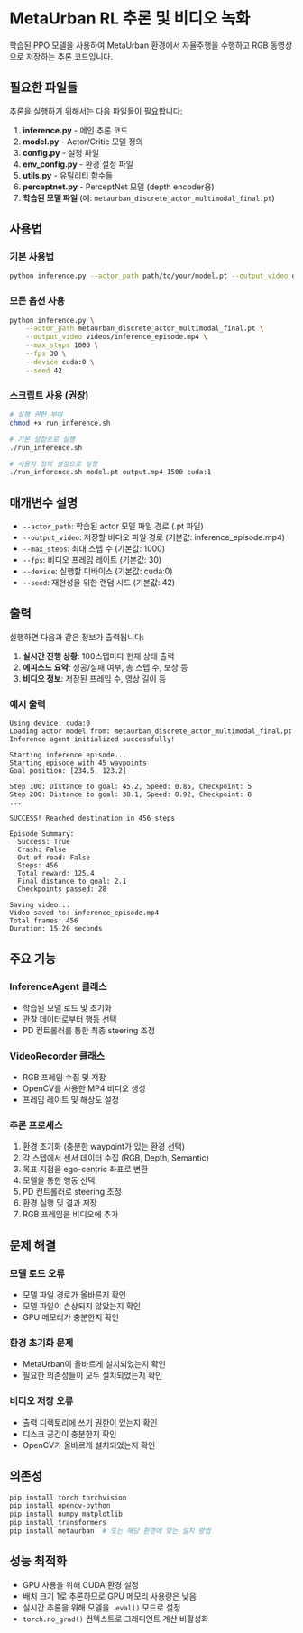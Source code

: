 # MetaUrban RL 추론 및 비디오 녹화

학습된 PPO 모델을 사용하여 MetaUrban 환경에서 자율주행을 수행하고 RGB 동영상으로 저장하는 추론 코드입니다.

## 필요한 파일들

추론을 실행하기 위해서는 다음 파일들이 필요합니다:

1. **inference.py** - 메인 추론 코드
2. **model.py** - Actor/Critic 모델 정의
3. **config.py** - 설정 파일
4. **env_config.py** - 환경 설정 파일
5. **utils.py** - 유틸리티 함수들
6. **perceptnet.py** - PerceptNet 모델 (depth encoder용)
7. **학습된 모델 파일** (예: `metaurban_discrete_actor_multimodal_final.pt`)

## 사용법

### 기본 사용법

```bash
python inference.py --actor_path path/to/your/model.pt --output_video output.mp4
```

### 모든 옵션 사용

```bash
python inference.py \
    --actor_path metaurban_discrete_actor_multimodal_final.pt \
    --output_video videos/inference_episode.mp4 \
    --max_steps 1000 \
    --fps 30 \
    --device cuda:0 \
    --seed 42
```

### 스크립트 사용 (권장)

```bash
# 실행 권한 부여
chmod +x run_inference.sh

# 기본 설정으로 실행
./run_inference.sh

# 사용자 정의 설정으로 실행
./run_inference.sh model.pt output.mp4 1500 cuda:1
```

## 매개변수 설명

- `--actor_path`: 학습된 actor 모델 파일 경로 (.pt 파일)
- `--output_video`: 저장할 비디오 파일 경로 (기본값: inference_episode.mp4)
- `--max_steps`: 최대 스텝 수 (기본값: 1000)
- `--fps`: 비디오 프레임 레이트 (기본값: 30)
- `--device`: 실행할 디바이스 (기본값: cuda:0)
- `--seed`: 재현성을 위한 랜덤 시드 (기본값: 42)

## 출력

실행하면 다음과 같은 정보가 출력됩니다:

1. **실시간 진행 상황**: 100스텝마다 현재 상태 출력
2. **에피소드 요약**: 성공/실패 여부, 총 스텝 수, 보상 등
3. **비디오 정보**: 저장된 프레임 수, 영상 길이 등

### 예시 출력

```
Using device: cuda:0
Loading actor model from: metaurban_discrete_actor_multimodal_final.pt
Inference agent initialized successfully!

Starting inference episode...
Starting episode with 45 waypoints
Goal position: [234.5, 123.2]

Step 100: Distance to goal: 45.2, Speed: 0.85, Checkpoint: 5
Step 200: Distance to goal: 38.1, Speed: 0.92, Checkpoint: 8
...

SUCCESS! Reached destination in 456 steps

Episode Summary:
  Success: True
  Crash: False
  Out of road: False
  Steps: 456
  Total reward: 125.4
  Final distance to goal: 2.1
  Checkpoints passed: 28

Saving video...
Video saved to: inference_episode.mp4
Total frames: 456
Duration: 15.20 seconds
```

## 주요 기능

### InferenceAgent 클래스
- 학습된 모델 로드 및 초기화
- 관찰 데이터로부터 행동 선택
- PD 컨트롤러를 통한 최종 steering 조정

### VideoRecorder 클래스
- RGB 프레임 수집 및 저장
- OpenCV를 사용한 MP4 비디오 생성
- 프레임 레이트 및 해상도 설정

### 추론 프로세스
1. 환경 초기화 (충분한 waypoint가 있는 환경 선택)
2. 각 스텝에서 센서 데이터 수집 (RGB, Depth, Semantic)
3. 목표 지점을 ego-centric 좌표로 변환
4. 모델을 통한 행동 선택
5. PD 컨트롤러로 steering 조정
6. 환경 실행 및 결과 저장
7. RGB 프레임을 비디오에 추가

## 문제 해결

### 모델 로드 오류
- 모델 파일 경로가 올바른지 확인
- 모델 파일이 손상되지 않았는지 확인
- GPU 메모리가 충분한지 확인

### 환경 초기화 문제
- MetaUrban이 올바르게 설치되었는지 확인
- 필요한 의존성들이 모두 설치되었는지 확인

### 비디오 저장 오류
- 출력 디렉토리에 쓰기 권한이 있는지 확인
- 디스크 공간이 충분한지 확인
- OpenCV가 올바르게 설치되었는지 확인

## 의존성

```bash
pip install torch torchvision
pip install opencv-python
pip install numpy matplotlib
pip install transformers
pip install metaurban  # 또는 해당 환경에 맞는 설치 방법
```

## 성능 최적화

- GPU 사용을 위해 CUDA 환경 설정
- 배치 크기 1로 추론하므로 GPU 메모리 사용량은 낮음
- 실시간 추론을 위해 모델을 `.eval()` 모드로 설정
- `torch.no_grad()` 컨텍스트로 그래디언트 계산 비활성화